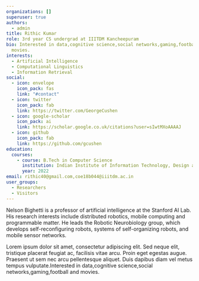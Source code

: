 ```yaml
---
organizations: []
superuser: true
authors:
  - admin
title: Rithic Kumar
role: 3rd year CS undergrad at IIITDM Kancheepuram
bio: Interested in data,cognitive science,social networks,gaming,football and
  movies.
interests:
  - Artificial Intelligence
  - Computational Linguistics
  - Information Retrieval
social:
  - icon: envelope
    icon_pack: fas
    link: "#contact"
  - icon: twitter
    icon_pack: fab
    link: https://twitter.com/GeorgeCushen
  - icon: google-scholar
    icon_pack: ai
    link: https://scholar.google.co.uk/citations?user=sIwtMXoAAAAJ
  - icon: github
    icon_pack: fab
    link: https://github.com/gcushen
education:
  courses:
    - course: B.Tech in Computer Science
      institution: Indian Institute of Information Technology, Design and Manufacturing
      year: 2022
email: rithic40@gmail.com,coe18b044@iiitdm.ac.in
user_groups:
  - Researchers
  - Visitors
---
```

Nelson Bighetti is a professor of artificial intelligence at the Stanford AI Lab. His research interests include distributed robotics, mobile computing and programmable matter. He leads the Robotic Neurobiology group, which develops self-reconfiguring robots, systems of self-organizing robots, and mobile sensor networks.

Lorem ipsum dolor sit amet, consectetur adipiscing elit. Sed neque elit, tristique placerat feugiat ac, facilisis vitae arcu. Proin eget egestas augue. Praesent ut sem nec arcu pellentesque aliquet. Duis dapibus diam vel metus tempus vulputate.Interested in data,cognitive science,social networks,gaming,football and movies.